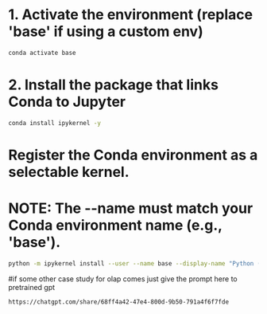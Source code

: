 
# 1. Activate the environment (replace 'base' if using a custom env)
```bash
conda activate base 
```
# 2. Install the package that links Conda to Jupyter
```bash
conda install ipykernel -y
```
# Register the Conda environment as a selectable kernel.
# NOTE: The --name must match your Conda environment name (e.g., 'base').
```bash
python -m ipykernel install --user --name base --display-name "Python (base)"
```
#if some other case study for olap comes just give the prompt here to pretrained gpt
```bash
https://chatgpt.com/share/68ff4a42-47e4-800d-9b50-791a4f6f7fde
```
